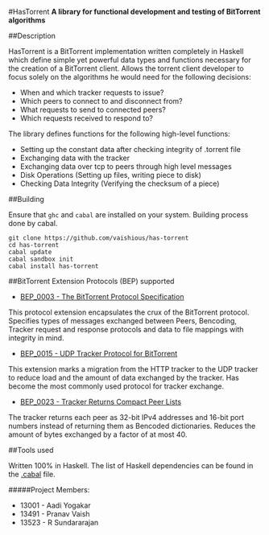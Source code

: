 #HasTorrent 
**A library for functional development and testing of BitTorrent algorithms**

##Description

HasTorrent is a BitTorrent implementation written completely in Haskell which define simple yet powerful data types and functions necessary for the creation of a BitTorrent client. Allows the torrent client developer to focus solely on the algorithms he would need for the following decisions:
* When and which tracker requests to issue?
* Which peers to connect to and disconnect from?
* What requests to send to connected peers?
* Which requests received to respond to?

The library defines functions for the following high-level functions:
* Setting up the constant data after checking integrity of .torrent file
* Exchanging data with the tracker
* Exchanging data over tcp to peers through high level messages
* Disk Operations (Setting up files, writing piece to disk)
* Checking Data Integrity (Verifying the checksum of a piece)

##Building

Ensure that `ghc` and `cabal` are installed on your system. Building process done by cabal.

    git clone https://github.com/vaishious/has-torrent
    cd has-torrent
	cabal update
    cabal sandbox init
    cabal install has-torrent

##BitTorrent Extension Protocols (BEP) supported

* [BEP_0003 - The BitTorrent Protocol Specification](http://www.bittorrent.org/beps/bep_0003.html)

This protocol extension encapsulates the crux of the BitTorrent protocol.
Specifies types of messages exchanged between Peers, Bencoding, Tracker request and response protocols and data to file mappings with integrity in mind.
	
* [BEP_0015 - UDP Tracker Protocol for BitTorrent](http://www.bittorrent.org/beps/bep_0015.html)

This extension marks a migration from the HTTP tracker to the UDP tracker to reduce load and the amount of data exchanged by the tracker.
Has become the most commonly used protocol for tracker exchange.

* [BEP_0023 - Tracker Returns Compact Peer Lists](http://www.bittorrent.org/beps/bep_0023.html)

The tracker returns each peer as 32-bit IPv4 addresses and 16-bit port numbers instead of returning them as Bencoded dictionaries. Reduces the amount of bytes exchanged by a factor of at most 40.

##Tools used

Written 100% in Haskell. The list of Haskell dependencies can be found in the [.cabal](https://github.com/vaishious/has-torrent/blob/master/has-torrent.cabal) file.

#####Project Members:
* 13001 - Aadi Yogakar
* 13491 - Pranav Vaish
* 13523 - R Sundararajan
